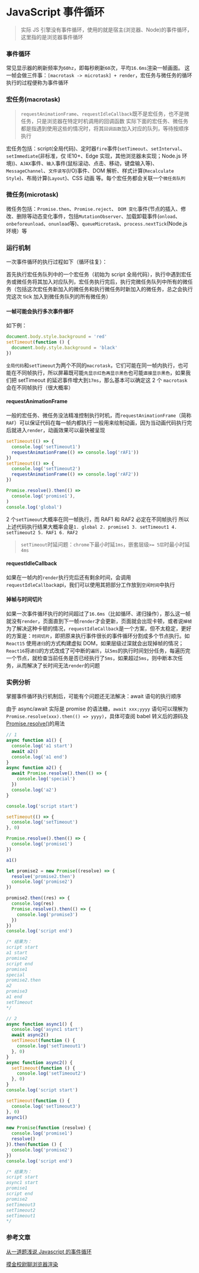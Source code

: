 # JavaScript 事件循环

> 实际 JS 引擎没有事件循环，使用的就是宿主(浏览器、Node)的事件循环，这里指的是浏览器事件循环

### 事件循环

常见显示器的刷新频率为`60hz`，即每秒刷新`60`次，平均`16.6ms`渲染一帧画面。
这一帧会做三件事：`[macrotask -> microtask] + render`，宏任务与微任务的循环执行的过程便称为事件循环

### 宏任务(macrotask)

> `requestAnimationFrame`、`requestIdleCallback`既不是宏任务，也不是微任务，只是浏览器在特定时机调用的回调函数
> 实际下面的宏任务、微任务都是指遇到使用这些的情况时，将其`回调函数`加入对应的队列，等待按顺序执行

宏任务包括：script(全局代码)、定时器`fire`事件(`setTimeout`、`setInterval`、`setImmediate`(非标准，仅 IE10+、Edge 实现，其他浏览器未实现；Node.js 环境))、`AJAX`事件、`输入`事件(鼠标滚动、点击、移动，键盘输入等)、`MessageChannel`、`文件读写`(I/O)事件、DOM 解析、样式计算(`Recalculate Style`)、布局计算(`Layout`)、CSS 动画 等。每个宏任务都会关联一个`微任务队列`

### 微任务(microtask)

微任务包括：`Promise.then`、`Promise.reject`、 `DOM 变化`事件(节点的插入、修改、删除等动态变化事件，包括`MutationObserver`、加载卸载事件(`onload`、`onbeforeunload`、`onunload`等)、`queueMicrotask`、`process.nextTick`(Node.js 环境）等

### 运行机制

一次事件循环的执行过程如下（循环往复）：

首先执行宏任务队列中的一个宏任务（初始为 script 全局代码），执行中遇到宏任务或微任务将其加入对应队列，宏任务执行完后，执行完微任务队列中所有的微任务（包括这次宏任务新加入的微任务和执行微任务时新加入的微任务，总之会执行完这次 tick 加入到微任务队列的所有微任务）

#### 一帧可能会执行多次事件循环

如下例：

```js
document.body.style.background = 'red'
setTimeout(function () {
  document.body.style.background = 'black'
})
```

`全局代码`和`setTimeout`为两个不同的`macrotask`，它们可能在同一帧内执行，也可能在不同帧执行，所以屏幕既可能`先显示红色再显示黑色`也可能`直接显示黑色`，如果我们把 setTimeout 的延迟事件增大到`17ms`，那么基本可以确定这 2 个 `macrotask` 会在不同帧执行（很大概率）

#### requestAnimationFrame

一般的宏任务、微任务没法精准控制执行时机，而`requestAnimationFrame`（简称`RAF`）可以保证代码在每一帧内都执行
一般用来绘制动画，因为当动画代码执行完后就进入`render`，动画效果可以最快被呈现

```js
setTimeout(() => {
  console.log('setTimeout1')
  requestAnimationFrame(() => console.log('rAF1'))
})
setTimeout(() => {
  console.log('setTimeout2')
  requestAnimationFrame(() => console.log('rAF2'))
})

Promise.resolve().then(() =>
  console.log('promise1'),
)
console.log('global')
```

2 个`setTimeout`大概率在同一帧执行，而 RAF1 和 RAF2 必定在不同帧执行
所以上述代码执行结果大概率会是`1. global 2. promise1 3. setTimeout1 4. setTimeout2 5. RAF1 6. RAF2`

> `setTimeout`时延问题：`chrome`下最小时延`1ms`，嵌套层级`>= 5层`时最小时延`4ms`

#### requestIdleCallback

如果在一帧内的`render`执行完后还有剩余时间，会调用`requestIdleCallback`api，我们可以使用其把部分工作放到`空闲时间`中执行

#### 掉帧与时间切片

如果一次事件循环执行的时间超过了`16.6ms`（比如循环、递归操作），那么这一帧就没有`render`，页面直到下一帧`render`才会更新，页面就会出现卡顿，或者说`掉帧`
为了解决这种卡顿的情况，`requestIdleCallback`是一个方案，但不太稳定，更好的方案是：`时间切片`，即把原来执行事件很长的事件循环分割成多个节点执行。如`React15` 使用`递归`的方式构建虚拟 DOM，如果层级过深就会出现掉帧的情况；`React16`将`递归`的方式改成了可中断的`遍历`，以`5ms`的执行时间划分任务，每遍历完一个节点，就检查当前任务是否已经执行了`5ms`，如果超过`5ms`，则中断本次任务，从而解决了长时间无法`render`的问题

### 实例分析

掌握事件循环执行机制后，可能有个问题还无法解决：await 语句的执行顺序

由于 async/await 实际是 promise 的语法糖，`await xxx;yyyy` 语句可以理解为 `Promise.resolve(xxx).then(() => yyyy)`，具体可查阅 babel 转义后的源码及 [Promise.resolve()](http://es6.ruanyifeng.com/#docs/promise#Promise-resolve)的用法

```js
// 1
async function a1() {
  console.log('a1 start')
  await a2()
  console.log('a1 end')
}
async function a2() {
  await Promise.resolve().then(() => {
    console.log('special')
  })
  console.log('a2')
}

console.log('script start')

setTimeout(() => {
  console.log('setTimeout')
}, 0)

Promise.resolve().then(() => {
  console.log('promise1')
})

a1()

let promise2 = new Promise((resolve) => {
  resolve('promise2.then')
  console.log('promise2')
})

promise2.then((res) => {
  console.log(res)
  Promise.resolve().then(() => {
    console.log('promise3')
  })
})
console.log('script end')

/* 结果为：
script start
a1 start
promise2
script end
promise1
special
promise2.then
a2
promise3
a1 end
setTimeout
*/

// 2
async function async1() {
  console.log('async1 start')
  await async2()
  setTimeout(function () {
    console.log('setTimeout1')
  }, 0)
}
async function async2() {
  setTimeout(function () {
    console.log('setTimeout2')
  }, 0)
}
console.log('script start')

setTimeout(function () {
  console.log('setTimeout3')
}, 0)
async1()

new Promise(function (resolve) {
  console.log('promise1')
  resolve()
}).then(function () {
  console.log('promise2')
})
console.log('script end')

/* 结果为：
script start
async1 start
promise1
script end
promise2
setTimeout3
setTimeout2
setTimeout1
*/
```

### 参考文章

[从一道题浅说 Javascript 的事件循环](https://github.com/Advanced-Frontend/Daily-Interview-Question/issues/7)

[摸金校尉聊浏览器渲染](https://zhuanlan.zhihu.com/p/250477589)
